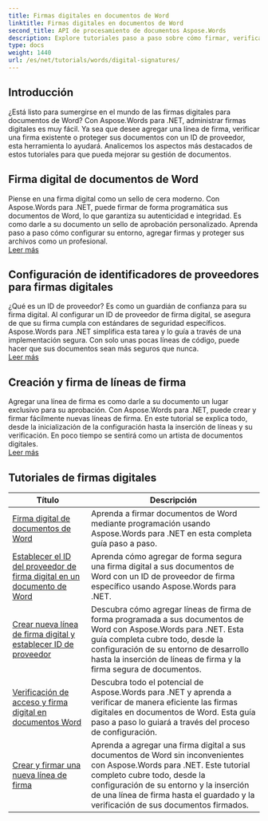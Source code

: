```yaml
---
title: Firmas digitales en documentos de Word
linktitle: Firmas digitales en documentos de Word
second_title: API de procesamiento de documentos Aspose.Words
description: Explore tutoriales paso a paso sobre cómo firmar, verificar y administrar firmas digitales en documentos de Word usando Aspose.Words para .NET.
type: docs
weight: 1440
url: /es/net/tutorials/words/digital-signatures/
---
```

## Introducción

¿Está listo para sumergirse en el mundo de las firmas digitales para documentos de Word? Con Aspose.Words para .NET, administrar firmas digitales es muy fácil. Ya sea que desee agregar una línea de firma, verificar una firma existente o proteger sus documentos con un ID de proveedor, esta herramienta lo ayudará. Analicemos los aspectos más destacados de estos tutoriales para que pueda mejorar su gestión de documentos.

## Firma digital de documentos de Word  

Piense en una firma digital como un sello de cera moderno. Con Aspose.Words para .NET, puede firmar de forma programática sus documentos de Word, lo que garantiza su autenticidad e integridad. Es como darle a su documento un sello de aprobación personalizado. Aprenda paso a paso cómo configurar su entorno, agregar firmas y proteger sus archivos como un profesional.  
[Leer más](./digitally-signing-word-document/)  

## Configuración de identificadores de proveedores para firmas digitales  

¿Qué es un ID de proveedor? Es como un guardián de confianza para su firma digital. Al configurar un ID de proveedor de firma digital, se asegura de que su firma cumpla con estándares de seguridad específicos. Aspose.Words para .NET simplifica esta tarea y lo guía a través de una implementación segura. Con solo unas pocas líneas de código, puede hacer que sus documentos sean más seguros que nunca.  
[Leer más](./set-digital-signature-provider-id/)  

## Creación y firma de líneas de firma  

Agregar una línea de firma es como darle a su documento un lugar exclusivo para su aprobación. Con Aspose.Words para .NET, puede crear y firmar fácilmente nuevas líneas de firma. En este tutorial se explica todo, desde la inicialización de la configuración hasta la inserción de líneas y su verificación. En poco tiempo se sentirá como un artista de documentos digitales.  
[Leer más](./create-and-sign-new-signature-line/)  

 ## Tutoriales de firmas digitales
| Título | Descripción |
| --- | --- |
| [Firma digital de documentos de Word](./digitally-signing-word-document/) | Aprenda a firmar documentos de Word mediante programación usando Aspose.Words para .NET en esta completa guía paso a paso. |
| [Establecer el ID del proveedor de firma digital en un documento de Word](./set-digital-signature-provider-id/) | Aprenda cómo agregar de forma segura una firma digital a sus documentos de Word con un ID de proveedor de firma específico usando Aspose.Words para .NET. |
| [Crear nueva línea de firma digital y establecer ID de proveedor](./create-new-digital-signature-line-and-set-provider-id/) | Descubra cómo agregar líneas de firma de forma programada a sus documentos de Word con Aspose.Words para .NET. Esta guía completa cubre todo, desde la configuración de su entorno de desarrollo hasta la inserción de líneas de firma y la firma segura de documentos. |
| [Verificación de acceso y firma digital en documentos Word](./access-and-digital-signature-verification/) | Descubra todo el potencial de Aspose.Words para .NET y aprenda a verificar de manera eficiente las firmas digitales en documentos de Word. Esta guía paso a paso lo guiará a través del proceso de configuración. |
| [Crear y firmar una nueva línea de firma](./create-and-sign-new-signature-line/) | Aprenda a agregar una firma digital a sus documentos de Word sin inconvenientes con Aspose.Words para .NET. Este tutorial completo cubre todo, desde la configuración de su entorno y la inserción de una línea de firma hasta el guardado y la verificación de sus documentos firmados. |